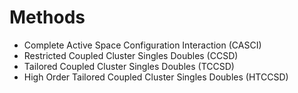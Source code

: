 # Methods

 - Complete Active Space Configuration Interaction (CASCI)
 - Restricted Coupled Cluster Singles Doubles (CCSD)
 - Tailored Coupled Cluster Singles Doubles (TCCSD)
 - High Order Tailored Coupled Cluster Singles Doubles (HTCCSD)

